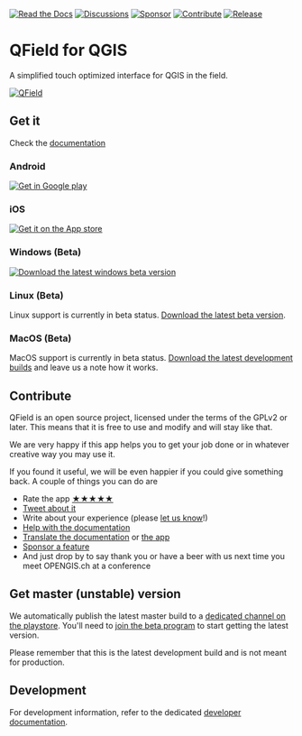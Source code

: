 [![Read the Docs](https://img.shields.io/badge/Read-the%20Docs-green.svg)](https://docs.qfield.org/)
[![Discussions](https://img.shields.io/github/discussions/opengisch/qfield?label=Discussions)](https://github.com/opengisch/QField/discussions)
[![Sponsor](https://img.shields.io/static/v1?label=Support&message=%E2%9D%A4)](https://github.com/sponsors/opengisch)
[![Contribute](https://img.shields.io/static/v1?label=Contribute&message=💪)](#contribute)
[![Release](https://img.shields.io/github/release/opengisch/QField.svg?label=Release)](https://github.com/opengisch/QField/releases)

# QField for QGIS

A simplified touch optimized interface for QGIS in the field.

[![QField](https://i0.wp.com/www.opengis.ch/wp-content/uploads/2022/11/QField_App-Medienmitteilung_AppAward2022.jpg?w=1024&ssl=1)](https://qfield.org)

## Get it

Check the [documentation](https://docs.qfield.org/)

### Android

[![Get in Google play](http://www.qfield.org/images/Get_it_on_Google_play.png)](https://play.google.com/store/apps/details?id=ch.opengis.qfield)

### iOS

[![Get it on the App store](https://docs.qfield.org/assets/images/app-store.png)](https://apps.apple.com/app/qfield-for-qgis/id1531726814)

### Windows (Beta)

<a href="https://qfield.org/get_latest?platform=windows" target="_blank">![Download the latest windows beta version](https://qgis.org/en/_static/images/app_download_windows.png)</a>

### Linux (Beta)

Linux support is currently in beta status. <a href="https://qfield.org/get_latest?platform=linux" target="_blank">Download the latest beta version</a>.

### MacOS (Beta)

MacOS support is currently in beta status. [Download the latest development builds](https://nightly.link/opengisch/QField/workflows/desktop/master/QField-dev-x64-osx-Release.zip) and leave us a note how it works.

## Contribute

QField is an open source project, licensed under the terms of the GPLv2 or later. This means that it is free to use and modify and will stay like that.

We are very happy if this app helps you to get your job done or in whatever creative way you may use it.

If you found it useful, we will be even happier if you could give something back. A couple of things you can do are

 * Rate the app [★★★★★](https://play.google.com/store/apps/details?id=ch.opengis.qfield&hl=en#details-reviews)
 * [Tweet about it](https://twitter.com/share?text=Looking%20for%20a%20good%20tool%20for%20field%20work%20in%20GIS?%20Check%20out%20%23QField!)
 * Write about your experience (please [let us know](mailto:info@opengis.ch)!)
 * [Help with the documentation](https://github.com/opengisch/QField-docs#documentation-process)
 * [Translate the documentation](https://github.com/opengisch/QField-docs#translation-process) or [the app](https://www.transifex.com/opengisch/qfield-for-qgis/)
 * [Sponsor a feature](https://docs.qfield.org/get-started/sponsor/)
 * And just drop by to say thank you or have a beer with us next time you meet OPENGIS.ch at a conference

## Get master (unstable) version
We automatically publish the latest master build to a [dedicated channel on the playstore](https://play.google.com/store/apps/details?id=ch.opengis.qfield_dev). You'll need to [join the beta program](https://play.google.com/apps/testing/ch.opengis.qfield_dev) to start getting the latest version.

Please remember that this is the latest development build and is not meant for production.


## Development

For development information, refer to the dedicated [developer documentation](doc/dev.md).
